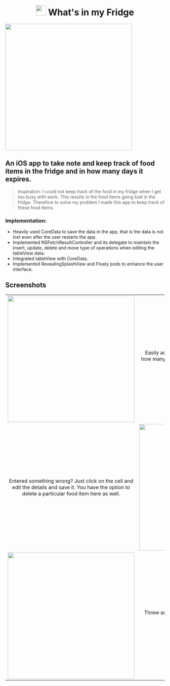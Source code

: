 <h1 align="center">
  <img src = "https://user-images.githubusercontent.com/26324291/33928808-0e508cd2-df9c-11e7-9766-ffb4895030cb.png" width = "32">
  What's in my Fridge
</h1>
<img align="center" src = "https://user-images.githubusercontent.com/26324291/33928702-afdf6920-df9b-11e7-8163-7fa6c7203afc.png" href="https://itunes.apple.com/us/app/whats-in-my-fridge/id1302712808?mt=8" width = "400">
<h2>An iOS app to take note and keep track of food items in the fridge and in how many days it expires.</h2>

> Inspiration: I could not keep track of the food in my fridge when I get too busy with work. This results in the food items going bad in the fridge. Therefore to solve my problem I made this app to keep track of these food items.

### Implementation:
- Heavily used CoreData to save the data in the app, that is the data is not lost even after the user restarts the app.
- Implemented NSFetchResultController and its delegate to maintain the insert, update, delete and move type of operations when editing the tableView data.
- Integrated tableView with CoreData.
- Implemented RevealingSplashView and Floaty pods to enhance the user interface.

## Screenshots

<table style="width:100%">
  <tr>
    <td>
      <img src="https://user-images.githubusercontent.com/26324291/29854044-6af30c54-8cf8-11e7-8a66-bae73afa0120.png" width="400">
    </td>
    <td align="center">
      Easily add food items, just enter the name and in how many days it will expire and it will appear in the tableView below.
    </td>
  </tr>
  <tr>
    <td align="center">
      Entered something wrong? Just click on the cell and edit the details and save it. You have the option to delete a particular food item here as well.
    </td>
    <td>
      <img src="https://user-images.githubusercontent.com/26324291/29854050-6fa12a24-8cf8-11e7-9f59-81dc84d581f4.png" width="400">
    </td>
  </tr>
  <tr>
    <td>
      <img src="https://user-images.githubusercontent.com/26324291/29854051-7255e944-8cf8-11e7-88cd-78c6d7399340.png" width="400">
    </td>
    <td align="center">
      Threw away all the food? Click on the plus button and clear all the items in the list.
    </td>
  </tr>
</table>




             
